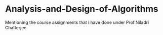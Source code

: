 # Analysis-and-Design-of-Algorithms
Mentioning the course assignments that i have done under Prof.Niladri Chatterjee.
